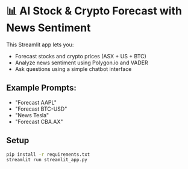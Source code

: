 # 📊 AI Stock & Crypto Forecast with News Sentiment

This Streamlit app lets you:
- Forecast stocks and crypto prices (ASX + US + BTC)
- Analyze news sentiment using Polygon.io and VADER
- Ask questions using a simple chatbot interface

## Example Prompts:
- "Forecast AAPL"
- "Forecast BTC-USD"
- "News Tesla"
- "Forecast CBA.AX"

## Setup
```bash
pip install -r requirements.txt
streamlit run streamlit_app.py
```
